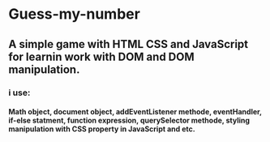# Guess-my-number

## A simple game with HTML CSS and JavaScript for learnin work with DOM and DOM manipulation.

### i use:

#### Math object, document object, addEventListener methode, eventHandler, if-else statment, function expression, querySelector methode, styling manipulation with CSS property in JavaScript and etc.
